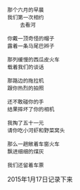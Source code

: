 


	那个六月的早晨
	我们第一次相约
		去看河
	
	你戴一顶奇怪的帽子
	露着一条马尾巴辫子
	
	那列缓慢的西瓜皮火车
	载着我们的谈话

	那路边的拖拉机
	跟你热烈的拍照

	还不敢碰你的手
	结果摔坏了你的相机

	我掏了五十一元
	请你吃小河虾和野菜窝头		

	那么一趟敞着车窗火车
	飘进细细的煤灰
	
	我们还留着车票



2015年1月17日记录下来